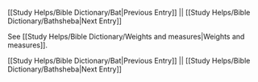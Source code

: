 [[Study Helps/Bible Dictionary/Bat|Previous Entry]]  ||  [[Study Helps/Bible Dictionary/Bathsheba|Next Entry]]

 See [[Study Helps/Bible Dictionary/Weights and measures|Weights and measures]].

[[Study Helps/Bible Dictionary/Bat|Previous Entry]]  ||  [[Study Helps/Bible Dictionary/Bathsheba|Next Entry]]